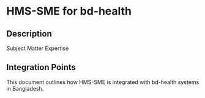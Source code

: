# HMS-SME for bd-health

## Description

Subject Matter Expertise

## Integration Points

This document outlines how HMS-SME is integrated with bd-health systems in Bangladesh.
